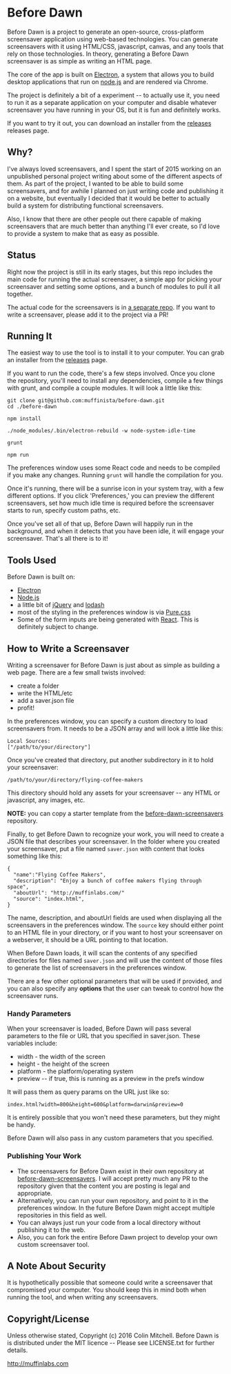 # Before Dawn

Before Dawn is a project to generate an open-source, cross-platform
screensaver application using web-based technologies. You can generate
screensavers with it using HTML/CSS, javascript, canvas, and any
tools that rely on those technologies. In theory, generating a
Before Dawn screensaver is as simple as writing an HTML page.

The core of the app is built on [Electron](http://electron.atom.io/),
a system that allows you to build desktop applications that run on
[node.js](https://nodejs.org/) and are rendered via Chrome.

The project is definitely a bit of a experiment -- to actually use it,
you need to run it as a separate application on your computer and
disable whatever screensaver you have running in your OS, but it is
fun and definitely works.

If you want to try it out, you can download an installer from the
[releases](https://github.com/muffinista/before-dawn/releases)
releases page.

## Why?

I've always loved screensavers, and I spent the start of 2015 working
on an unpublished personal project writing about some of the different
aspects of them. As part of the project, I wanted to be able to build
some screensavers, and for awhile I planned on just writing code and
publishing it on a website, but eventually I decided that it would be
better to actually build a system for distributing functional
screensavers.

Also, I know that there are other people out there capable of
making screensavers that are much better than anything I'll ever
create, so I'd love to provide a system to make that as easy as
possible.


## Status

Right now the project is still in its early stages, but this repo
includes the main code for running the actual screensaver, a
simple app for picking your screensaver and setting some options, and
a bunch of modules to pull it all together.

The actual code for the screensavers is in <a
href="https://github.com/muffinista/before-dawn-screensavers">a separate
repo</a>. If you want to write a screensaver, please add it to the
project via a PR!


## Running It

The easiest way to use the tool is to install it to your computer. You
can grab an installer from the
[releases](https://github.com/muffinista/before-dawn/releases) page.

If you want to run the code, there's a few steps involved. Once you
clone the repository, you'll need to install any dependencies, compile
a few things with grunt, and compile a couple modules. It will look a
little like this:

```
git clone git@github.com:muffinista/before-dawn.git
cd ./before-dawn

npm install

./node_modules/.bin/electron-rebuild -w node-system-idle-time

grunt

npm run

```

The preferences window uses some React code and needs to be compiled
if you make any changes. Running `grunt` will handle the compilation
for you.

Once it's running, there will be a sunrise icon in your system tray, with a few different options. If you click 'Preferences,' you can preview the different screensavers, set how much idle time is required before the screensaver starts to run, specify custom paths, etc.

Once you've set all of that up, Before Dawn will happily run in the background, and when it detects that you have been idle, it will engage your screensaver. That's all there is to it!

## Tools Used

Before Dawn is built on:

- [Electron](http://electron.atom.io/)
- [Node.js](https://nodejs.org/)
- a little bit of [jQuery](https://jquery.com/) and [lodash](https://lodash.com/)
- most of the styling in the preferences window is via [Pure.css](http://purecss.io/)
- Some of the form inputs are being generated with
  [React](https://facebook.github.io/react/). This is definitely
  subject to change.


## How to Write a Screensaver

Writing a screensaver for Before Dawn is just about as simple as building
a web page. There are a few small twists involved:

- create a folder
- write the HTML/etc
- add a saver.json file
- profit!

In the preferences window, you can specify a custom directory to load screensavers from. It needs to be a JSON array and will look a little like this:

```
Local Sources:
["/path/to/your/directory"]

```

Once you've created that directory, put another subdirectory in it to hold your screensaver:

```
/path/to/your/directory/flying-coffee-makers
```

This directory should hold any assets for your screensaver -- any HTML or javascript, any images, etc.

**NOTE:** you can copy a starter template from the [before-dawn-screensavers](before-dawn-screensavers) repository.

Finally, to get Before Dawn to recognize your work, you will need to
create a JSON file that describes your screensaver. In the folder
where you created your screensaver, put a file named `saver.json` with
content that looks something like this:


```
{
  "name":"Flying Coffee Makers",
  "description": "Enjoy a bunch of coffee makers flying through space",
  "aboutUrl": "http://muffinlabs.com/"
  "source": "index.html",
}
```

The name, description, and aboutUrl fields are used when displaying
all the screensavers in the preferences window. The `source` key
should either point to an HTML file in your directory, or if you want
to host your screensaver on a webserver, it should be a URL pointing
to that location.

When Before Dawn loads, it will scan the contents of any specified
directories for files named `saver.json` and will use the content of
those files to generate the list of screensavers in the preferences window.

There are a few other optional parameters that will be used if provided, and you can also specify any **options** that the user can tweak to control how the screensaver runs.


### Handy Parameters

When your screensaver is loaded, Before Dawn will pass several parameters to the file or URL that you specified in saver.json. These variables include:

 - width - the width of the screen
 - height - the height of the screen
 - platform - the platform/operating system
 - preview -- if true, this is running as a preview in the prefs window

It will pass them as query params on the URL just like so:

```
index.html?width=800&height=600&platform=darwin&preview=0
```

It is entirely possible that you won't need these parameters, but they might be handy.

Before Dawn will also pass in any custom parameters that you specified.



### Publishing Your Work

- The screensavers for Before Dawn exist in their own repository at [before-dawn-screensavers](https://github.com/muffinista/before-dawn-screensavers). I will accept pretty much any PR to the repository given that the content you are posting is legal and appropriate.
- Alternatively, you can run your own repository, and point to it in the preferences window. In the future Before Dawn might accept multiple repositories in this field as well.
- You can always just run your code from a local directory without publishing it to the web.
- Also, you can fork the entire Before Dawn project to develop your own custom screensaver tool.

## A Note About Security

It is hypothetically possible that someone could write a screensaver
that compromised your computer. You should keep this in mind both when
running the tool, and when writing any screensavers.


## Copyright/License

Unless otherwise stated, Copyright (c) 2016 Colin Mitchell. Before Dawn is is distributed under the MIT licence -- Please see LICENSE.txt for further details.

http://muffinlabs.com
